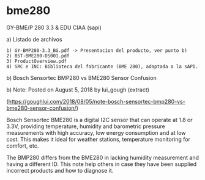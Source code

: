 # bme280
GY-BME/P 280 3.3 &amp; EDU CIAA (sapi)



a) Listado de archivos

	1) GY-BMP280-3.3_BG.pdf -> Presentacion del producto, ver punto b)
	2) BST-BME280-DS001.pdf
	3) ProductOverview.pdf
	4) SRC e INC: Biblioteca del fabricante (BME 280), adaptada a la sAPI. 

b) Bosch Sensortec BMP280 vs BME280 Sensor Confusion



b) Note: Posted on August 5, 2018 by lui_gough (extract)

(https://goughlui.com/2018/08/05/note-bosch-sensortec-bmp280-vs-bme280-sensor-confusion/)

Bosch Sensortec BME280 is a digital I2C sensor that can operate at 1.8 or 3.3V, providing temperature, humidity and barometric pressure measurements with high accuracy, low energy consumption and at low cost. This makes it ideal for weather stations, temperature monitoring for comfort, etc.

The BMP280 differs from the BME280 in lacking humidity measurement and having a different ID. This note help others in case they have been supplied incorrect products and how to diagnose it.

